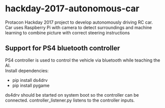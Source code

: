 # hackday-2017-autonomous-car
Protacon Hackday 2017 project to develop autonomously driving RC car. Car uses Raspberry Pi with camera to detect surroundings and machine learning to combine picture with correct steering instructions
## Support for PS4 bluetooth controller
PS4 controller is used to control the vehicle via bluetooth while teaching the AI.
<br>Install dependencies: 
* pip install ds4drv 
* pip install pygame

ds4drv should be started on system boot so the controller can be connected. controller_listener.py listens to the controller inputs.

